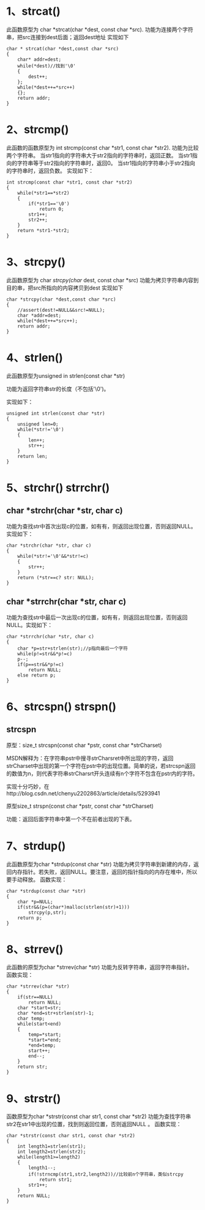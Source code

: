 # 1、strcat()
此函数原型为 char *strcat(char *dest, const char *src).
功能为连接两个字符串，把src连接到dest后面；返回dest地址
实现如下
```
char * strcat(char *dest,const char *src)
{
	char* addr=dest;
	while(*dest)//找到'\0'
	{
		dest++;
	};
	while(*dest++=*src++)
	{};
	return addr;
}
```

# 2、strcmp()
此函数的函数原型为 int strcmp(const char *str1, const char *str2).
功能为比较两个字符串。
当str1指向的字符串大于str2指向的字符串时，返回正数。
当str1指向的字符串等于str2指向的字符串时，返回0。
当str1指向的字符串小于str2指向的字符串时，返回负数。
实现如下：
```
int strcmp(const char *str1, const char *str2)
{
	while(*str1==*str2)
	{
		if(*str1=='\0')
			return 0;
		str1++;
		str2++;
	}
	return *str1-*str2;
}
```

# 3、strcpy()
此函数原型为 char *strcpy(char* dest, const char *src)
功能为拷贝字符串内容到目的串，把src所指向的内容拷贝到dest
实现如下
```
char *strcpy(char *dest,const char *src)
{
	//assert(dest!=NULL&&src!=NULL);
	char *addr=dest;
	while(*dest++=*src++);
	return addr;
}
```
 
# 4、strlen()  
此函数原型为unsigned in strlen(const char *str)

功能为返回字符串str的长度（不包括'\0')。

实现如下：
```
unsigned int strlen(const char *str)
{
	unsigned len=0;
	while(*str!='\0')
	{
		len++;
		str++;
	}
	return len;
}
``` 

# 5、strchr()  strrchr()

## char *strchr(char *str, char c)

功能为查找str中首次出现c的位置，如有有，则返回出现位置，否则返回NULL。实现如下：
```
char *strchr(char *str, char c)
{
	while(*str!='\0'&&*str!=c)
	{
		str++;
	}
	return (*str==c? str: NULL);
}
```

## char *strrchr(char *str, char c)

功能为查找str中最后一次出现c的位置，如有有，则返回出现位置，否则返回NULL。实现如下：
```
char *strrchr(char *str, char c)
{
	char *p=str+strlen(str);//p指向最后一个字符
	while(p!=str&&*p!=c)
	p--;
	if(p==str&&*p!=c)
		return NULL;
	else return p;
}
```

# 6、strcspn()  strspn()

## strcspn

原型：size_t strcspn(const char *pstr, const char *strCharset)

MSDN解释为：在字符串pstr中搜寻strCharsret中所出现的字符，返回strCharset中出现的第一个字符在pstr中的出现位置。简单的说，若strcspn返回的数值为n，则代表字符串strCharsrt开头连续有n个字符不包含在pstr内的字符。

实现十分巧妙，在http://blog.csdn.net/chenyu2202863/article/details/5293941

原型size_t strspn(const char *pstr, const char *strCharset)

功能：返回后面字符串中第一个不在前者出现的下表。 

# 7、strdup()
此函数原型为char *strdup(const char *str)
功能为拷贝字符串到新建的内存，返回内存指针。若失败，返回NULL。要注意，返回的指针指向的内存在堆中，所以要手动释放。
函数实现：
```
char *strdup(const char *str)
{
	char *p=NULL;
	if(str&&(p=(char*)malloc(strlen(str)+1)))
		strcpy(p,str);
	return p;
}
```

# 8、strrev()
此函数的原型为char *strrev(char *str)
功能为反转字符串，返回字符串指针。
函数实现：
```
char *strrev(char *str)
{
	if(str==NULL)
		return NULL;
	char *start=str;
	char *end=str+strlen(str)-1;
	char temp;
	while(start<end)
	{
		temp=*start;
		*start=*end;
		*end=temp;
		start++;
		end--;
	}
	return str;
}
```

# 9、strstr()
函数原型为char *strstr(const char str1, const char *str2)
功能为查找字符串str2在str1中出现的位置，找到则返回位置，否则返回NULL 。
函数实现：
```
char *strstr(const char str1, const char *str2)
{
	int length1=strlen(str1);
	int length2=strlen(str2);
	while(length1>=length2)
	{
		length1--;
		if(!strncmp(str1,str2,length2))//比较前n个字符串，类似strcpy
			return str1;
		str1++;
	}
	return NULL;
}
```
